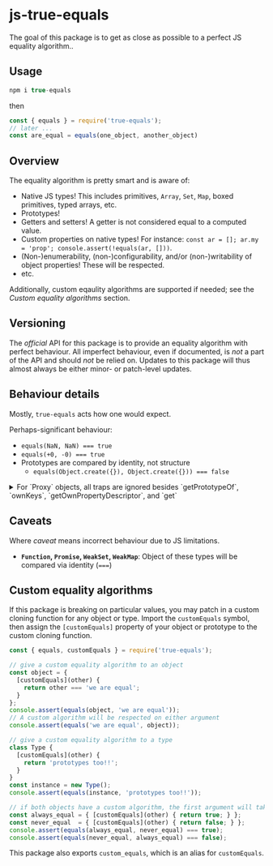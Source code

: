 # js-true-equals

The goal of this package is to get as close as possible to a perfect JS equality algorithm..

## Usage

```js
npm i true-equals
```

then

```js
const { equals } = require('true-equals');
// later ...
const are_equal = equals(one_object, another_object)
```

## Overview

The equality algorithm is pretty smart and is aware of:
- Native JS types! This includes primitives, `Array`, `Set`, `Map`, boxed primitives, typed arrays, etc.
- Prototypes!
- Getters and setters! A getter is not considered equal to a computed value.
- Custom properties on native types! For instance: `const ar = []; ar.my = 'prop'; console.assert(!equals(ar, []))`.
- (Non-)enumerability, (non-)configurability, and/or (non-)writability of object properties! These will be respected.
- etc.

Additionally, custom eqaulity algorithms are supported if needed; see the *Custom equality algorithms* section.

## Versioning

The *official* API for this package is to provide an equality algorithm with perfect behaviour.
All imperfect behaviour, even if documented, is *not* a part of the API and should *not* be relied on.
Updates to this package will thus almost always be either minor- or patch-level updates.

## Behaviour details

Mostly, `true-equals` acts how one would expect.

Perhaps-significant behaviour:

- `equals(NaN, NaN) === true`
- `equals(+0, -0) === true`
- Prototypes are compared by identity, not structure
  - `equals(Object.create({}), Object.create({})) === false`

<details>
<summary>For `Proxy` objects, all traps are ignored besides `getPrototypeOf`, `ownKeys`, `getOwnPropertyDescriptor`, and `get`</summary>

- `getPrototypeOf`: objects are considered unequal if they have different prototypes
- `ownKeys`: objects are considered unequal if they have different ownKeys (ignoring order)
- `getOwnPropertyDescriptor`: objects are considered unequal if their descriptors differ for any property
  - The behaviour of `getOwnPropertyDescriptor` on keys not in `ownKeys` is ignored
- `get`: `get` will only be called with the `customEquals` symbol, in order to do custom equality

</details>

## Caveats

Where *caveat* means incorrect behaviour due to JS limitations.

- **`Function`, `Promise`, `WeakSet`, `WeakMap`**: Object of these types will be compared via identity (`===`)

## Custom equality algorithms

If this package is breaking on particular values, you may patch in a custom cloning function for any object or type.
Import the `customEquals` symbol, then assign the `[customEquals]` property of your object or prototype to the custom cloning function.

```js
const { equals, customEquals } = require('true-equals');

// give a custom equality algorithm to an object
const object = {
  [customEquals](other) {
    return other === 'we are equal';
  }
};
console.assert(equals(object, 'we are equal'));
// A custom algorithm will be respected on either argument
console.assert(equals('we are equal', object));

// give a custom equality algorithm to a type
class Type {
  [customEquals](other) {
    return 'prototypes too!!';
  }
}
const instance = new Type();
console.assert(equals(instance, 'prototypes too!!'));

// if both objects have a custom algorithm, the first argument will take precedence:
const always_equal = { [customEquals](other) { return true; } };
const never_equal  = { [customEquals](other) { return false; } };
console.assert(equals(always_equal, never_equal) === true);
console.assert(equals(never_equal, always_equal) === false);
```

This package also exports `custom_equals`, which is an alias for `customEquals`.
